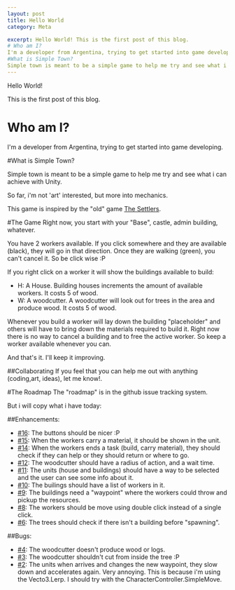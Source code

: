 ```yaml
---
layout: post
title: Hello World
category: Meta

excerpt: Hello World! This is the first post of this blog.
# Who am I?
I'm a developer from Argentina, trying to get started into game developing.
#What is Simple Town?
Simple town is meant to be a simple game to help me try and see what i can achieve with Unity.
---
```


Hello World!

This is the first post of this blog.

# Who am I?
I'm a developer from Argentina, trying to get started into game developing.

#What is Simple Town?

Simple town is meant to be a simple game to help me try and see what i can achieve with Unity.

So far, i'm not 'art' interested, but more into mechanics.

This game is inspired by the "old" game [The Settlers](http://en.wikipedia.org/wiki/The_Settlers "The Settlers").

#The Game
Right now, you start with your "Base", castle, admin building, whatever. 

You have 2 workers available. If you click somewhere and they are available (black), they will go in that direction. Once they are walking (green), you can't cancel it. So be click wise :P

If you right click on a worker it will show the buildings available to build:
 - H: A House. Building houses increments the amount of available workers. It costs 5 of wood.
 - W: A woodcutter. A woodcutter will look out for trees in the area and produce wood. It costs 5 of wood.

Whenever you build a worker will lay down the building "placeholder" and others will have to bring down the materials required to build it. Right now there is no way to cancel a building and to free the active worker. So keep a worker available whenever you can.

And that's it. I'll keep it improving.

##Collaborating
If you feel that you can help me out with anything (coding,art, ideas), let me know!.

#The Roadmap 
The "roadmap" is in the github issue tracking system.

But i will copy what i have today:

##Enhancements:
  
  - [#16](https://github.com/ironicnet/simpletown/issues/16): The buttons should be nicer :P 
  - [#15](https://github.com/ironicnet/simpletown/issues/15): When the workers carry a material, it should be shown in the unit. 
  - [#14](https://github.com/ironicnet/simpletown/issues/14): When the workers ends a task (build, carry material), they should check if they can help or they should return or where to go. 
  - [#12](https://github.com/ironicnet/simpletown/issues/12): The woodcutter should have a radius of action, and a wait time. 
  - [#11](https://github.com/ironicnet/simpletown/issues/11): The units (house and buildings) should have a way to be selected and the user can see some info about it. 
  - [#10](https://github.com/ironicnet/simpletown/issues/10): The builings should have a list of workers in it. 
  - [#9](https://github.com/ironicnet/simpletown/issues/9): The buildings need a "waypoint" where the workers could throw and pickup the resources. 
  - [#8](https://github.com/ironicnet/simpletown/issues/8): The workers should be move using double click instead of a single click.  
  - [#6](https://github.com/ironicnet/simpletown/issues/6): The trees should check if there isn't a building before "spawning". 

##Bugs:

  - [#4](https://github.com/ironicnet/simpletown/issues/4): The woodcutter doesn't produce wood or logs. 
  - [#3](https://github.com/ironicnet/simpletown/issues/3): The woodcutter shouldn't cut from inside the tree :P
  - [#2](https://github.com/ironicnet/simpletown/issues/2): The units when arrives and changes the new waypoint, they slow down and accelerates again. Very annoying. This is because i'm using the Vecto3.Lerp. I should try with the CharacterController.SimpleMove. 